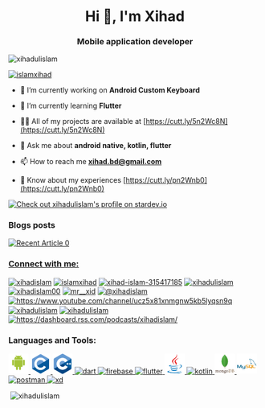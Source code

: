 <h1 align="center">Hi 👋, I'm Xihad</h1>
<h3 align="center">Mobile application developer</h3>

<p align="left"> <img src="https://komarev.com/ghpvc/?username=xihadulislam&label=Profile%20views&color=0e75b6&style=flat" alt="xihadulislam" /> </p>

<p align="left"> <a href="https://twitter.com/islamxihad" target="blank"><img src="https://img.shields.io/twitter/follow/xihadulislam?logo=twitter&style=for-the-badge" alt="islamxihad" /></a> </p>


- 🔭 I’m currently working on **Android Custom Keyboard**

- 🌱 I’m currently learning **Flutter**

- 👨‍💻 All of my projects are available at [https://cutt.ly/5n2Wc8N](https://cutt.ly/5n2Wc8N)

- 💬 Ask me about **android native, kotlin, flutter**

- 📫 How to reach me **xihad.bd@gmail.com**

- 📄 Know about my experiences [https://cutt.ly/pn2Wnb0](https://cutt.ly/pn2Wnb0)


[![Check out xihadulislam's profile on stardev.io](https://stardev.io/developers/xihadulislam/badge/languages/global.svg)](https://stardev.io/developers/xihadulislam)


### Blogs posts
<!-- BLOG-POST-LIST:START -->



<a target="_blank" href="https://github-readme-medium-recent-article.vercel.app/medium/@xihadislam/0"><img src="https://github-readme-medium-recent-article.vercel.app/medium/@xihadislam/0" alt="Recent Article 0"> 



<!-- BLOG-POST-LIST:END -->

<h3 align="left">Connect with me:</h3>
<p align="left">
<a href="https://dev.to/xihadislam" target="blank"><img align="center" src="https://cdn.jsdelivr.net/npm/simple-icons@3.0.1/icons/dev-dot-to.svg" alt="xihadislam" height="30" width="40" /></a>
<a href="https://twitter.com/islamxihad" target="blank"><img align="center" src="https://raw.githubusercontent.com/rahuldkjain/github-profile-readme-generator/master/src/images/icons/Social/twitter.svg" alt="islamxihad" height="30" width="40" /></a>
<a href="https://linkedin.com/in/xihad-islam-315417185" target="blank"><img align="center" src="https://raw.githubusercontent.com/rahuldkjain/github-profile-readme-generator/master/src/images/icons/Social/linked-in-alt.svg" alt="xihad-islam-315417185" height="30" width="40" /></a>
<a href="https://stackoverflow.com/users/xihadulislam" target="blank"><img align="center" src="https://raw.githubusercontent.com/rahuldkjain/github-profile-readme-generator/master/src/images/icons/Social/stack-overflow.svg" alt="xihadulislam" height="30" width="40" /></a>
<a href="https://fb.com/xihadislam00" target="blank"><img align="center" src="https://raw.githubusercontent.com/rahuldkjain/github-profile-readme-generator/master/src/images/icons/Social/facebook.svg" alt="xihadislam00" height="30" width="40" /></a>
<a href="https://instagram.com/mr__xid" target="blank"><img align="center" src="https://raw.githubusercontent.com/rahuldkjain/github-profile-readme-generator/master/src/images/icons/Social/instagram.svg" alt="mr__xid" height="30" width="40" /></a>
<a href="https://medium.com/@xihadislam" target="blank"><img align="center" src="https://raw.githubusercontent.com/rahuldkjain/github-profile-readme-generator/master/src/images/icons/Social/medium.svg" alt="@xihadislam" height="30" width="40" /></a>
<a href="https://www.youtube.com/c/https://www.youtube.com/channel/ucz5x81xnmgnw5kb5lyqsn9q" target="blank"><img align="center" src="https://raw.githubusercontent.com/rahuldkjain/github-profile-readme-generator/master/src/images/icons/Social/youtube.svg" alt="https://www.youtube.com/channel/ucz5x81xnmgnw5kb5lyqsn9q" height="30" width="40" /></a>
<a href="https://www.codechef.com/users/xihadulislam" target="blank"><img align="center" src="https://cdn.jsdelivr.net/npm/simple-icons@3.1.0/icons/codechef.svg" alt="xihadulislam" height="30" width="40" /></a>
<a href="https://codeforces.com/profile/xihadulislam" target="blank"><img align="center" src="https://cdn.jsdelivr.net/npm/simple-icons@3.0.1/icons/codeforces.svg" alt="xihadulislam" height="30" width="40" /></a>
<a href="/https://dashboard.rss.com/podcasts/xihadislam/" target="blank"><img align="center" src="https://raw.githubusercontent.com/rahuldkjain/github-profile-readme-generator/master/src/images/icons/Social/rss.svg" alt="https://dashboard.rss.com/podcasts/xihadislam/" height="30" width="40" /></a>
</p>

<h3 align="left">Languages and Tools:</h3>
<p align="left"> <a href="https://developer.android.com" target="_blank"> <img src="https://raw.githubusercontent.com/devicons/devicon/master/icons/android/android-original-wordmark.svg" alt="android" width="40" height="40"/> </a> <a href="https://www.cprogramming.com/" target="_blank"> <img src="https://raw.githubusercontent.com/devicons/devicon/master/icons/c/c-original.svg" alt="c" width="40" height="40"/> </a> <a href="https://www.w3schools.com/cpp/" target="_blank"> <img src="https://raw.githubusercontent.com/devicons/devicon/master/icons/cplusplus/cplusplus-original.svg" alt="cplusplus" width="40" height="40"/> </a> <a href="https://dart.dev" target="_blank"> <img src="https://www.vectorlogo.zone/logos/dartlang/dartlang-icon.svg" alt="dart" width="40" height="40"/> </a> <a href="https://firebase.google.com/" target="_blank"> <img src="https://www.vectorlogo.zone/logos/firebase/firebase-icon.svg" alt="firebase" width="40" height="40"/> </a> <a href="https://flutter.dev" target="_blank"> <img src="https://www.vectorlogo.zone/logos/flutterio/flutterio-icon.svg" alt="flutter" width="40" height="40"/> </a> <a href="https://www.java.com" target="_blank"> <img src="https://raw.githubusercontent.com/devicons/devicon/master/icons/java/java-original.svg" alt="java" width="40" height="40"/> </a> <a href="https://kotlinlang.org" target="_blank"> <img src="https://www.vectorlogo.zone/logos/kotlinlang/kotlinlang-icon.svg" alt="kotlin" width="40" height="40"/> </a> <a href="https://www.mongodb.com/" target="_blank"> <img src="https://raw.githubusercontent.com/devicons/devicon/master/icons/mongodb/mongodb-original-wordmark.svg" alt="mongodb" width="40" height="40"/> </a> <a href="https://www.mysql.com/" target="_blank"> <img src="https://raw.githubusercontent.com/devicons/devicon/master/icons/mysql/mysql-original-wordmark.svg" alt="mysql" width="40" height="40"/> </a> <a href="https://postman.com" target="_blank"> <img src="https://www.vectorlogo.zone/logos/getpostman/getpostman-icon.svg" alt="postman" width="40" height="40"/> </a> <a href="https://www.adobe.com/products/xd.html" target="_blank"> <img src="https://cdn.worldvectorlogo.com/logos/adobe-xd.svg" alt="xd" width="40" height="40"/> </a> </p>

<!-- <p><img align="left" src="https://github-readme-stats.vercel.app/api/top-langs?username=xihadulislam&show_icons=true&locale=en&layout=compact" alt="xihadulislam" /></p>
 -->
<p>&nbsp;<img align="center" src="https://github-readme-stats.vercel.app/api?username=xihadulislam&show_icons=true&locale=en" alt="xihadulislam" /></p>
